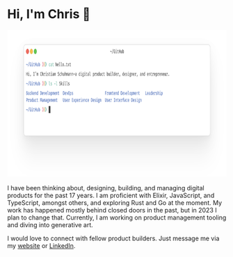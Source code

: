# Hi, I'm Chris 👋

<img src="./terminal.svg" alt="Banner that emulates a terminal window" width="900" height="339">

I have been thinking about, designing, building, and managing digital products for the past 17 years. I am proficient with Elixir, JavaScript, and TypeScript, amongst others, and exploring Rust and Go at the moment. My work has happened mostly behind closed doors in the past, but in 2023 I plan to change that. Currently, I am working on product management tooling and diving into generative art.

I would love to connect with fellow product builders. Just message me via my [website](https://madebyherzblut.com/legal-notice/) or [LinkedIn](https://www.linkedin.com/in/csch/).
